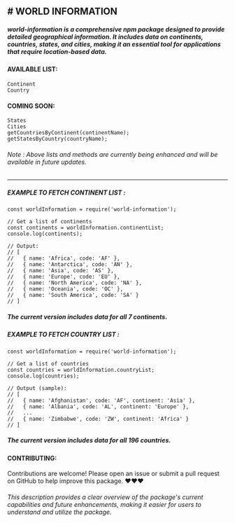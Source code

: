 ## # WORLD INFORMATION

##### world-information is a comprehensive npm package designed to provide detailed geographical information. It includes data on continents, countries, states, and cities, making it an essential tool for applications that require location-based data.

####  AVAILABLE LIST:

	Continent
	Country

#### COMING SOON:

	States
	Cities
	getCountriesByContinent(continentName);
	getStatesByCountry(countryName);

###### Note : Above lists and methods are currently being enhanced and will be available in future updates.

-------------------------------------------------------------------------------------------------

##### EXAMPLE TO FETCH CONTINENT LIST :

    const worldInformation = require('world-information');
    
    // Get a list of continents
    const continents = worldInformation.continentList;
    console.log(continents);
    
    // Output:
    // [
    //   { name: 'Africa', code: 'AF' },
    //   { name: 'Antarctica', code: 'AN' },
    //   { name: 'Asia', code: 'AS' },
    //   { name: 'Europe', code: 'EU' },
    //   { name: 'North America', code: 'NA' },
    //   { name: 'Oceania', code: 'OC' },
    //   { name: 'South America', code: 'SA' }
    // ]

##### The current version includes data for all 7 continents.

##### EXAMPLE TO FETCH COUNTRY LIST :

    const worldInformation = require('world-information');
        
    // Get a list of countries
    const countries = worldInformation.countryList;
    console.log(countries);
    
    // Output (sample):
    // [
    //   { name: 'Afghanistan', code: 'AF', continent: 'Asia' },
    //   { name: 'Albania', code: 'AL', continent: 'Europe' },
    //   ...
    //   { name: 'Zimbabwe', code: 'ZW', continent: 'Africa' }
    // ]

##### The current version includes data for all 196 countries.

#### CONTRIBUTING:

Contributions are welcome! Please open an issue or submit a pull request on GitHub to help improve this package. &hearts;&hearts;&hearts;

###### This description provides a clear overview of the package's current capabilities and future enhancements, making it easier for users to understand and utilize the package.